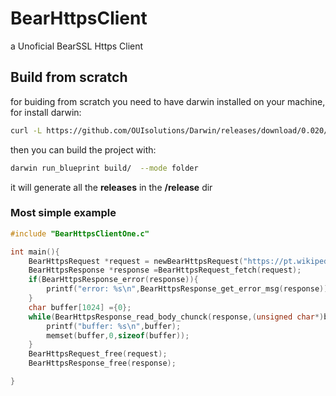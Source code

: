 # BearHttpsClient
a Unoficial BearSSL Https Client
## Build from scratch
for buiding from scratch you need to have darwin installed on your machine, for install darwin: 
```bash
curl -L https://github.com/OUIsolutions/Darwin/releases/download/0.020/darwin.out -o darwin.out && chmod +x darwin.out &&  sudo  mv darwin.out /usr/bin/darwin
```
then you can build the project with:
```bash
darwin run_blueprint build/  --mode folder
``` 
it will generate all the **releases** in the **/release** dir 


### Most simple example
```c
#include "BearHttpsClientOne.c"

int main(){
    BearHttpsRequest *request = newBearHttpsRequest("https://pt.wikipedia.org/wiki/China");
    BearHttpsResponse *response =BearHttpsRequest_fetch(request);
    if(BearHttpsResponse_error(response)){
        printf("error: %s\n",BearHttpsResponse_get_error_msg(response));
    }
    char buffer[1024] ={0};
    while(BearHttpsResponse_read_body_chunck(response,(unsigned char*)buffer,sizeof(buffer)) > 0){
        printf("buffer: %s\n",buffer);
        memset(buffer,0,sizeof(buffer));
    }
    BearHttpsRequest_free(request);
    BearHttpsResponse_free(response);

}
```
